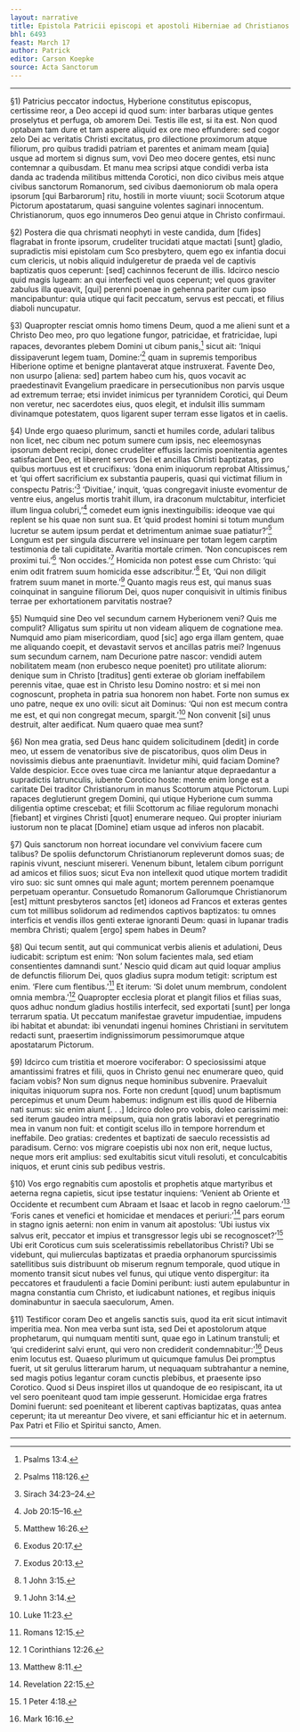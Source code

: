 ```yaml
---
layout: narrative
title: Epistola Patricii episcopi et apostoli Hiberniae ad Christianos Corotici tyranni subditos
bhl: 6493
feast: March 17
author: Patrick
editor: Carson Koepke
source: Acta Sanctorum
---
```


---

§1) Patricius peccator indoctus, Hyberione constitutus episcopus, certissime reor, a Deo accepi id quod sum: inter barbaras utique gentes proselytus et perfuga, ob amorem Dei. Testis ille est, si ita est. Non quod optabam tam dure et tam aspere aliquid ex ore meo effundere: sed cogor zelo Dei ac veritatis Christi excitatus, pro dilectione proximorum atque filiorum, pro quibus tradidi patriam et parentes et animam meam [quia] usque ad mortem si dignus sum, vovi Deo meo docere gentes, etsi nunc contemnar a quibusdam. Et manu mea scripsi atque condidi verba ista danda ac tradenda militibus mittenda Corotici, non dico civibus meis atque civibus sanctorum Romanorum, sed civibus daemoniorum ob mala opera ipsorum [qui Barbarorum] ritu, hostili in morte viuunt; socii Scotorum atque Pictorum apostatarum, quasi sanguine volentes saginari innocentum. Christianorum, quos ego innumeros Deo genui atque in Christo confirmaui. 

§2) Postera die qua chrismati neophyti in veste candida, dum [fides] flagrabat in fronte ipsorum, crudeliter trucidati atque mactati [sunt] gladio, supradictis misi epistolam cum Sco presbytero, quem ego ex infantia docui cum clericis, ut nobis aliquid indulgeretur de praeda vel de captivis baptizatis quos ceperunt: [sed] cachinnos fecerunt de illis. Idcirco nescio quid magis lugeam: an qui interfecti vel quos ceperunt; vel quos graviter zabulus illa queavit, [qui] perenni poenae in gehenna pariter cum ipso mancipabuntur: quia utique qui facit peccatum, servus est peccati, et filius diaboli nuncupatur.

§3) Quapropter resciat omnis homo timens Deum, quod a me alieni sunt et a Christo Deo meo, pro quo legatione fungor, patricidae, et fratricidae, lupi rapaces, devorantes plebem Domini ut cibum panis,[^1] sicut ait: ‘Iniqui dissipaverunt legem tuam, Domine:’[^2] quam in supremis temporibus Hiberione optime et benigne plantaverat atque instruxerat. Favente Deo, non usurpo [aliena: sed] partem habeo cum his, quos vocavit ac praedestinavit Evangelium praedicare in persecutionibus non parvis usque ad extremum terrae; etsi invidet inimicus per tyrannidem Corotici, qui Deum non veretur, nec sacerdotes eius, quos elegit, et indulsit illis summam divinamque potestatem, quos ligarent super terram esse ligatos et in caelis. 

§4) Unde ergo quaeso plurimum, sancti et humiles corde, adulari talibus non licet, nec cibum nec potum sumere cum ipsis, nec eleemosynas ipsorum debent recipi, donec crudeliter effusis lacrimis poenitentia agentes satisfaciant Deo, et liberent servos Dei et ancillas Christi baptizatas, pro quibus mortuus est et crucifixus: ‘dona enim iniquorum reprobat Altissimus,’ et ‘qui offert sacrificium ex substantia pauperis, quasi qui victimat filium in conspectu Patris:’[^3] ‘Divitiae,’ inquit, ‘quas congregavit iniuste evomentur de ventre eius, angelus mortis trahit illum, ira draconum mulctabitur, interficiet illum lingua colubri,’[^4] comedet eum ignis inextinguibilis: ideoque vae qui replent se his quae non sunt sua. Et ‘quid prodest homini si totum mundum lucretur se autem ipsum perdat et detrimentum animae suae patiatur?’[^5] Longum est per singula discurrere vel insinuare per totam legem carptim testimonia de tali cupiditate. Avaritia mortale crimen. ‘Non concupisces rem proximi tui.’[^6] ‘Non occides.’[^7] Homicida non potest esse cum Christo: ‘qui enim odit fratrem suum homicida esse adscribitur.’[^8] Et, ‘Qui non diligit fratrem suum manet in morte.’[^9] Quanto magis reus est, qui manus suas coinquinat in sanguine filiorum Dei, quos nuper conquisivit in ultimis finibus terrae per exhortationem parvitatis nostrae? 

§5) Numquid sine Deo vel secundum carnem Hyberionem veni? Quis me compulit? Alligatus sum spiritu ut non videam aliquem de cognatione mea. Numquid amo piam misericordiam, quod [sic] ago erga illam gentem, quae me aliquando coepit, et devastavit servos et ancillas patris mei? Ingenuus sum secundum carnem, nam Decurione patre nascor: vendidi autem nobilitatem meam (non erubesco neque poenitet) pro utilitate aliorum: denique sum in Christo [traditus] genti exterae ob gloriam ineffabilem perennis vitae, quae est in Christo Iesu Domino nostro: et si mei non cognoscunt, propheta in patria sua honorem non habet. Forte non sumus ex uno patre, neque ex uno ovili: sicut ait Dominus: ‘Qui non est mecum contra me est, et qui non congregat mecum, spargit.’[^10] Non convenit [si] unus destruit, alter aedificat. Num quaero quae mea sunt?

§6) Non mea gratia, sed Deus hanc quidem solicitudinem [dedit] in corde meo, ut essem de venatoribus sive de piscatoribus, quos olim Deus in novissimis diebus ante praenuntiavit. Invidetur mihi, quid faciam Domine? Valde despicior. Ecce oves tuae circa me laniantur atque depraedantur a supradictis latrunculis, iubente Corotico hoste: mente enim longe est a caritate Dei traditor Christianorum in manus Scottorum atque Pictorum. Lupi rapaces deglutierunt gregem Domini, qui utique Hyberione cum summa diligentia optime crescebat; et filii Scottorum ac filiae regulorum monachi [fiebant] et virgines Christi [quot] enumerare nequeo. Qui propter iniuriam iustorum non te placat [Domine] etiam usque ad inferos non placabit. 

§7) Quis sanctorum non horreat iocundare vel convivium facere cum talibus? De spoliis defunctorum Christianorum repleverunt domos suas; de rapinis vivunt, nesciunt misereri. Venenum bibunt, letalem cibum porrigunt ad amicos et filios suos; sicut Eva non intellexit quod utique mortem tradidit viro suo: sic sunt omnes qui male agunt; mortem perennem poenamque perpetuam operantur. Consuetudo Romanorum Gallorumque Christianorum [est] mittunt presbyteros sanctos [et] idoneos ad Francos et exteras gentes cum tot millibus solidorum ad redimendos captivos baptizatos: tu omnes interficis et vendis illos genti exterae ignoranti Deum: quasi in lupanar tradis membra Christi; qualem [ergo] spem habes in Deum?

§8) Qui tecum sentit, aut qui communicat verbis alienis et adulationi, Deus iudicabit: scriptum est enim: ‘Non solum facientes mala, sed etiam consentientes damnandi sunt.’ Nescio quid dicam aut quid loquar amplius de defunctis filiorum Dei, quos gladius supra modum tetigit: scriptum est enim. ‘Flere cum flentibus.’[^11] Et iterum: ‘Si dolet unum membrum, condolent omnia membra.’[^12] Quapropter ecclesia plorat et plangit filios et filias suas, quos adhuc nondum gladius hostilis interfecit, sed exportati [sunt] per longa terrarum spatia. Ut peccatum manifestae gravetur impudentiae, impudens ibi habitat et abundat: ibi venundati ingenui homines Christiani in servitutem redacti sunt, praesertim indignissimorum pessimorumque atque apostatarum Pictorum. 

§9) Idcirco cum tristitia et moerore vociferabor: O speciosissimi atque amantissimi fratres et filii, quos in Christo genui nec enumerare queo, quid faciam vobis? Non sum dignus neque hominibus subvenire. Praevaluit iniquitas iniquorum supra nos. Forte non credunt [quod] unum baptismum percepimus et unum Deum habemus: indignum est illis quod de Hibernia nati sumus: sic enim aiunt [. . .] Idcirco doleo pro vobis, doleo carissimi mei: sed iterum gaudeo intra meipsum, quia non gratis laboravi et peregrinatio mea in vanum non fuit: et contigit scelus illo in tempore horrendum et ineffabile. Deo gratias: credentes et baptizati de saeculo recessistis ad paradisum. Cerno: vos migrare coepistis ubi nox non erit, neque luctus, neque mors erit amplius: sed exultabitis sicut vituli resoluti, et conculcabitis iniquos, et erunt cinis sub pedibus vestris. 

§10) Vos ergo regnabitis cum apostolis et prophetis atque martyribus et aeterna regna capietis, sicut ipse testatur inquiens: ‘Venient ab Oriente et Occidente et recumbent cum Abraam et Isaac et Iacob in regno caelorum.’[^13] ‘Foris canes et venefici et homicidae et mendaces et periuri:’[^14] pars eorum in stagno ignis aeterni: non enim in vanum ait apostolus: ‘Ubi iustus vix salvus erit, peccator et impius et transgressor legis ubi se recognoscet?’[^15] Ubi erit Coroticus cum suis sceleratissimis rebellatoribus Christi? Ubi se videbunt, qui mulierculas baptizatas et praedia orphanorum spurcissimis satellitibus suis distribuunt ob miserum regnum temporale, quod utique in momento transit sicut nubes vel funus, qui utique vento dispergitur: ita peccatores et fraudulenti a facie Domini peribunt: iusti autem epulabuntur in magna constantia cum Christo, et iudicabunt nationes, et regibus iniquis dominabuntur in saecula saeculorum, Amen.

§11) Testificor coram Deo et angelis sanctis suis, quod ita erit sicut intimavit imperitia mea. Non mea verba sunt ista, sed Dei et apostolorum atque prophetarum, qui numquam mentiti sunt, quae ego in Latinum transtuli; et ‘qui crediderint salvi erunt, qui vero non crediderit condemnabitur:’[^16] Deus enim locutus est. Quaeso plurimum ut quicumque famulus Dei promptus fuerit, ut sit gerulus litterarum harum, ut nequaquam subtrahantur a nemine, sed magis potius legantur coram cunctis plebibus, et praesente ipso Corotico. Quod si Deus inspiret illos ut quandoque de eo resipiscant, ita ut vel sero poeniteant quod tam impie gesserunt. Homicidae erga fratres Domini fuerunt: sed poeniteant et liberent captivas baptizatas, quas antea ceperunt; ita ut mereantur Deo vivere, et sani efficiantur hic et in aeternum. Pax Patri et Filio et Spiritui sancto, Amen.

---

[^1]: Psalms 13:4. 
[^2]: Psalms 118:126. 
[^3]: Sirach 34:23–24. 
[^4]: Job 20:15–16. 
[^5]: Matthew 16:26.
[^6]: Exodus 20:17.
[^7]: Exodus 20:13. 
[^8]: 1 John 3:15.
[^9]: 1 John 3:14. 
[^10]: Luke 11:23.
[^11]: Romans 12:15.
[^12]: 1 Corinthians 12:26. 
[^13]: Matthew 8:11. 
[^14]: Revelation 22:15. 
[^15]: 1 Peter 4:18. 
[^16]: Mark 16:16.
